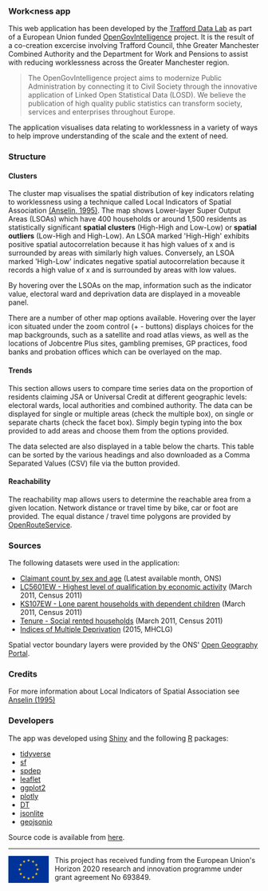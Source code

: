 
### Work<ness app

This web application has been developed by the [Trafford Data Lab](https://www.trafforddatalab.io/) as part of a European Union funded [OpenGovIntelligence](http://www.opengovintelligence.eu) project. It is the result of a co-creation excercise involving Trafford Council, thhe Greater Manchester Combined Authority and the Department for Work and Pensions to assist with reducing worklessness across the Greater Manchester region.

>The OpenGovIntelligence project aims to modernize Public Administration by connecting it to Civil Society through the innovative application of Linked Open Statistical Data (LOSD). We believe the publication of high quality public statistics can transform society, services and enterprises throughout Europe.

The application visualises data relating to worklessness in a variety of ways to help improve understanding of the scale and the extent of need.

### Structure

#### Clusters

The cluster map visualises the spatial distribution of key indicators relating to worklessness using a technique called Local Indicators of Spatial Association [(Anselin, 1995)](http://onlinelibrary.wiley.com/doi/10.1111/j.1538-4632.1995.tb00338.x/abstract). The map shows Lower-layer Super Output Areas (LSOAs) which have 400 households or around 1,500 residents as statistically significant **spatial clusters** (High-High and Low-Low) or **spatial outliers** (Low-High and High-Low). An LSOA marked 'High-High' exhibits positive spatial autocorrelation because it has high values of x and is surrounded by areas with similarly high values. Conversely, an LSOA marked 'High-Low' indicates negative spatial autocorrelation because it records a high value of x and is surrounded by areas with low values.

By hovering over the LSOAs on the map, information such as the indicator value, electoral ward and deprivation data are displayed in a moveable panel.

There are a number of other map options available. Hovering over the layer icon situated under the zoom control (+ - buttons) displays choices for the map backgrounds, such as a satellite and road atlas views, as well as the locations of Jobcentre Plus sites, gambling premises, GP practices, food banks and probation offices which can be overlayed on the map.

#### Trends

This section allows users to compare time series data on the proportion of residents claiming JSA or Universal Credit at different geographic levels: electoral wards, local authorities and combined authority. The data can be displayed for single or multiple areas (check the multiple box), on single or separate charts (check the facet box). Simply begin typing into the box provided to add areas and choose them from the options provided.

The data selected are also displayed in a table below the charts. This table can be sorted by the various headings and also downloaded as a Comma Separated Values (CSV) file via the button provided.

#### Reachability

The reachability map allows users to determine the reachable area from a given location. Network distance or travel time by bike, car or foot are provided. The equal distance / travel time polygons are provided by [OpenRouteService](https://openrouteservice.org/).

### Sources

The following datasets were used in the application:

- [Claimant count by sex and age](https://www.nomisweb.co.uk/datasets/ucjsa) (Latest available month, ONS)
- [LC5601EW - Highest level of qualification by economic activity](https://www.nomisweb.co.uk/census/2011/lc5601ew) (March 2011, Census 2011)
- [KS107EW - Lone parent households with dependent children](https://www.nomisweb.co.uk/census/2011/KS107EW) (March 2011, Census 2011)
- [Tenure - Social rented households](https://www.nomisweb.co.uk/census/2011/ks402ew) (March 2011, Census 2011)
- [Indices of Multiple Deprivation](https://www.gov.uk/government/statistics/english-indices-of-deprivation-2015) (2015, MHCLG)

Spatial vector boundary layers were provided by the ONS' [Open Geography Portal](http://geoportal.statistics.gov.uk/).

### Credits
For more information about Local Indicators of Spatial Association see [Anselin (1995)](http://onlinelibrary.wiley.com/doi/10.1111/j.1538-4632.1995.tb00338.x/abstract)

### Developers

The app was developed using [Shiny](https://cran.r-project.org/web/packages/shiny/index.html) and the following [R](https://cran.r-project.org/) packages:

- [tidyverse](https://cran.r-project.org/web/packages/tidyverse/index.html)
- [sf](https://cran.r-project.org/web/packages/sf/index.html) 
- [spdep](https://cran.r-project.org/web/packages/spdep/index.html) 
- [leaflet](https://cran.r-project.org/web/packages/leaflet/index.html)
- [ggplot2](https://cran.r-project.org/web/packages/ggplot2/index.html)
- [plotly](https://cran.r-project.org/web/packages/plotly/index.html)
- [DT](https://cran.r-project.org/web/packages/DT/index.html)
- [jsonlite](https://cran.r-project.org/web/packages/jsonlite/index.html)
- [geojsonio](https://cran.r-project.org/web/packages/geojsonio/index.html)

Source code is available from [here](https://github.com/traffordDataLab/projects/tree/master/opengovintelligence/apps/production/work%3Cness). 

---

<div class="svg_holder" style="float: left; margin-right: 12px;">
  <svg width="81" height="54">
  	<desc>European flag</desc>
  	<g transform="scale(0.1)">
  	<defs><g id="s"><g id="c"><path id="t" d="M0,0v1h0.5z" transform="translate(0,-1)rotate(18)"/><use xlink:href="#t" transform="scale(-1,1)"/></g><g id="a"><use xlink:href="#c" transform="rotate(72)"/><use xlink:href="#c" transform="rotate(144)"/></g><use xlink:href="#a" transform="scale(-1,1)"/></g></defs>
  	<rect fill="#039" width="810" height="540"/><g fill="#fc0" transform="scale(30)translate(13.5,9)"><use xlink:href="#s" y="-6"/><use xlink:href="#s" y="6"/><g id="l"><use xlink:href="#s" x="-6"/><use xlink:href="#s" transform="rotate(150)translate(0,6)rotate(66)"/><use xlink:href="#s" transform="rotate(120)translate(0,6)rotate(24)"/><use xlink:href="#s" transform="rotate(60)translate(0,6)rotate(12)"/><use xlink:href="#s" transform="rotate(30)translate(0,6)rotate(42)"/></g><use xlink:href="#l" transform="scale(-1,1)"/></g></g>
  </svg>
</div>
<p>This project has received funding from the European Union's Horizon 2020 research and innovation programme under grant agreement No 693849.</p>
